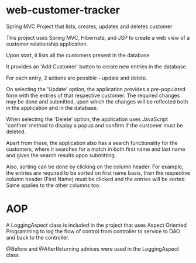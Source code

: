 # web-customer-tracker
Spring MVC Project that lists, creates, updates and deletes customer

This project uses Spring MVC, Hibernate, and JSP to create a web view of a customer relationship application.

Upon start, it lists all the customers present in the database

It provides an 'Add Customer' button to create new entries in the database.

For each entry, 2 actions are possible - update and delete.

On selecting the 'Update' option, the application provides a pre-populated form with the entries of that respective customer. The required changes may be done and submitted, upon which the changes will be reflected both in the application and in the database.

When selecting the 'Delete' option, the application uses JavaScript 'confirm' method to display a popup and confirm if the customer must be deleted.

Apart from these, the application also has a search functionality for the customers, where it searches for a match in both first name and last name and gives the search results upon submitting.

Also, sorting can be done by clicking on the column header. For example, the entries are required to be sorted on first name basis, then the respective column header (First Name) must be clicked and the entries will be sorted. Same applies to the other columns too.

# AOP
A LoggingAspect class is included in the project that uses Aspect Oriented Programming to log the flow of control from controller to service to DAO and back to the controller.

@Before and @AfterReturning advices were used in the LoggingAspect class
